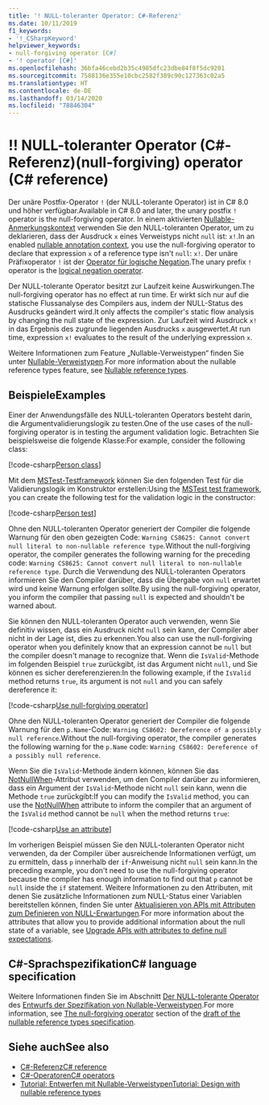 ```yaml
---
title: '! NULL-toleranter Operator: C#-Referenz'
ms.date: 10/11/2019
f1_keywords:
- '!_CSharpKeyword'
helpviewer_keywords:
- null-forgiving operator [C#]
- '! operator [C#]'
ms.openlocfilehash: 36bfa46cebd2b35c4985dfc23dbe84f8f5dc9201
ms.sourcegitcommit: 7588136e355e10cbc2582f389c90c127363c02a5
ms.translationtype: HT
ms.contentlocale: de-DE
ms.lasthandoff: 03/14/2020
ms.locfileid: "78846304"
---
```

# <a name="-null-forgiving-operator-c-reference"></a><span data-ttu-id="40346-103">!</span><span class="sxs-lookup"><span data-stu-id="40346-103">!</span></span> <span data-ttu-id="40346-104">NULL-toleranter Operator (C#-Referenz)</span><span class="sxs-lookup"><span data-stu-id="40346-104">(null-forgiving) operator (C# reference)</span></span>

<span data-ttu-id="40346-105">Der unäre Postfix-Operator `!` (der NULL-tolerante Operator) ist in C# 8.0 und höher verfügbar.</span><span class="sxs-lookup"><span data-stu-id="40346-105">Available in C# 8.0 and later, the unary postfix `!` operator is the null-forgiving operator.</span></span> <span data-ttu-id="40346-106">In einem aktivierten [Nullable-Anmerkungskontext](../../nullable-references.md#nullable-annotation-context) verwenden Sie den NULL-toleranten Operator, um zu deklarieren, dass der Ausdruck `x` eines Verweistyps nicht `null` ist: `x!`.</span><span class="sxs-lookup"><span data-stu-id="40346-106">In an enabled [nullable annotation context](../../nullable-references.md#nullable-annotation-context), you use the null-forgiving operator to declare that expression `x` of a reference type isn't `null`: `x!`.</span></span> <span data-ttu-id="40346-107">Der unäre Präfixoperator `!` ist der [Operator für logische Negation](boolean-logical-operators.md#logical-negation-operator-).</span><span class="sxs-lookup"><span data-stu-id="40346-107">The unary prefix `!` operator is the [logical negation operator](boolean-logical-operators.md#logical-negation-operator-).</span></span>

<span data-ttu-id="40346-108">Der NULL-tolerante Operator besitzt zur Laufzeit keine Auswirkungen.</span><span class="sxs-lookup"><span data-stu-id="40346-108">The null-forgiving operator has no effect at run time.</span></span> <span data-ttu-id="40346-109">Er wirkt sich nur auf die statische Flussanalyse des Compilers aus, indem der NULL-Status des Ausdrucks geändert wird.</span><span class="sxs-lookup"><span data-stu-id="40346-109">It only affects the compiler's static flow analysis by changing the null state of the expression.</span></span> <span data-ttu-id="40346-110">Zur Laufzeit wird Ausdruck `x!` in das Ergebnis des zugrunde liegenden Ausdrucks `x` ausgewertet.</span><span class="sxs-lookup"><span data-stu-id="40346-110">At run time, expression `x!` evaluates to the result of the underlying expression `x`.</span></span>

<span data-ttu-id="40346-111">Weitere Informationen zum Feature „Nullable-Verweistypen“ finden Sie unter [Nullable-Verweistypen](../../nullable-references.md).</span><span class="sxs-lookup"><span data-stu-id="40346-111">For more information about the nullable reference types feature, see [Nullable reference types](../../nullable-references.md).</span></span>

## <a name="examples"></a><span data-ttu-id="40346-112">Beispiele</span><span class="sxs-lookup"><span data-stu-id="40346-112">Examples</span></span>

<span data-ttu-id="40346-113">Einer der Anwendungsfälle des NULL-toleranten Operators besteht darin, die Argumentvalidierungslogik zu testen.</span><span class="sxs-lookup"><span data-stu-id="40346-113">One of the use cases of the null-forgiving operator is in testing the argument validation logic.</span></span> <span data-ttu-id="40346-114">Betrachten Sie beispielsweise die folgende Klasse:</span><span class="sxs-lookup"><span data-stu-id="40346-114">For example, consider the following class:</span></span>

[!code-csharp[Person class](snippets/NullForgivingOperator.cs#PersonClass)]

<span data-ttu-id="40346-115">Mit dem [MSTest-Testframework](../../../core/testing/unit-testing-with-mstest.md) können Sie den folgenden Test für die Validierungslogik im Konstruktor erstellen:</span><span class="sxs-lookup"><span data-stu-id="40346-115">Using the [MSTest test framework](../../../core/testing/unit-testing-with-mstest.md), you can create the following test for the validation logic in the constructor:</span></span>

[!code-csharp[Person test](snippets/NullForgivingOperator.cs#TestPerson)]

<span data-ttu-id="40346-116">Ohne den NULL-toleranten Operator generiert der Compiler die folgende Warnung für den oben gezeigten Code: `Warning CS8625: Cannot convert null literal to non-nullable reference type`.</span><span class="sxs-lookup"><span data-stu-id="40346-116">Without the null-forgiving operator, the compiler generates the following warning for the preceding code: `Warning CS8625: Cannot convert null literal to non-nullable reference type`.</span></span> <span data-ttu-id="40346-117">Durch die Verwendung des NULL-toleranten Operators informieren Sie den Compiler darüber, dass die Übergabe von `null` erwartet wird und keine Warnung erfolgen sollte.</span><span class="sxs-lookup"><span data-stu-id="40346-117">By using the null-forgiving operator, you inform the compiler that passing `null` is expected and shouldn't be warned about.</span></span>

<span data-ttu-id="40346-118">Sie können den NULL-toleranten Operator auch verwenden, wenn Sie definitiv wissen, dass ein Ausdruck nicht `null` sein kann, der Compiler aber nicht in der Lage ist, dies zu erkennen.</span><span class="sxs-lookup"><span data-stu-id="40346-118">You also can use the null-forgiving operator when you definitely know that an expression cannot be `null` but the compiler doesn't manage to recognize that.</span></span> <span data-ttu-id="40346-119">Wenn die `IsValid`-Methode im folgenden Beispiel `true` zurückgibt, ist das Argument nicht `null`, und Sie können es sicher dereferenzieren:</span><span class="sxs-lookup"><span data-stu-id="40346-119">In the following example, if the `IsValid` method returns `true`, its argument is not `null` and you can safely dereference it:</span></span>

[!code-csharp[Use null-forgiving operator](snippets/NullForgivingOperator.cs#UseNullForgiving)]

<span data-ttu-id="40346-120">Ohne den NULL-toleranten Operator generiert der Compiler die folgende Warnung für den `p.Name`-Code: `Warning CS8602: Dereference of a possibly null reference`.</span><span class="sxs-lookup"><span data-stu-id="40346-120">Without the null-forgiving operator, the compiler generates the following warning for the `p.Name` code: `Warning CS8602: Dereference of a possibly null reference`.</span></span>

<span data-ttu-id="40346-121">Wenn Sie die `IsValid`-Methode ändern können, können Sie das [NotNullWhen](xref:System.Diagnostics.CodeAnalysis.NotNullWhenAttribute)-Attribut verwenden, um den Compiler darüber zu informieren, dass ein Argument der `IsValid`-Methode nicht `null` sein kann, wenn die Methode `true` zurückgibt:</span><span class="sxs-lookup"><span data-stu-id="40346-121">If you can modify the `IsValid` method, you can use the [NotNullWhen](xref:System.Diagnostics.CodeAnalysis.NotNullWhenAttribute) attribute to inform the compiler that an argument of the `IsValid` method cannot be `null` when the method returns `true`:</span></span>

[!code-csharp[Use an attribute](snippets/NullForgivingOperator.cs#UseAttribute)]

<span data-ttu-id="40346-122">Im vorherigen Beispiel müssen Sie den NULL-toleranten Operator nicht verwenden, da der Compiler über ausreichende Informationen verfügt, um zu ermitteln, dass `p` innerhalb der `if`-Anweisung nicht `null` sein kann.</span><span class="sxs-lookup"><span data-stu-id="40346-122">In the preceding example, you don't need to use the null-forgiving operator because the compiler has enough information to find out that `p` cannot be `null` inside the `if` statement.</span></span> <span data-ttu-id="40346-123">Weitere Informationen zu den Attributen, mit denen Sie zusätzliche Informationen zum NULL-Status einer Variablen bereitstellen können, finden Sie unter [Aktualisieren von APIs mit Attributen zum Definieren von NULL-Erwartungen](../../nullable-attributes.md).</span><span class="sxs-lookup"><span data-stu-id="40346-123">For more information about the attributes that allow you to provide additional information about the null state of a variable, see [Upgrade APIs with attributes to define null expectations](../../nullable-attributes.md).</span></span>

## <a name="c-language-specification"></a><span data-ttu-id="40346-124">C#-Sprachspezifikation</span><span class="sxs-lookup"><span data-stu-id="40346-124">C# language specification</span></span>

<span data-ttu-id="40346-125">Weitere Informationen finden Sie im Abschnitt [Der NULL-tolerante Operator](~/_csharplang/proposals/csharp-8.0/nullable-reference-types-specification.md#the-null-forgiving-operator) des [Entwurfs der Spezifikation von Nullable-Verweistypen](~/_csharplang/proposals/csharp-8.0/nullable-reference-types-specification.md).</span><span class="sxs-lookup"><span data-stu-id="40346-125">For more information, see [The null-forgiving operator](~/_csharplang/proposals/csharp-8.0/nullable-reference-types-specification.md#the-null-forgiving-operator) section of the [draft of the nullable reference types specification](~/_csharplang/proposals/csharp-8.0/nullable-reference-types-specification.md).</span></span>

## <a name="see-also"></a><span data-ttu-id="40346-126">Siehe auch</span><span class="sxs-lookup"><span data-stu-id="40346-126">See also</span></span>

- [<span data-ttu-id="40346-127">C#-Referenz</span><span class="sxs-lookup"><span data-stu-id="40346-127">C# reference</span></span>](../index.md)
- [<span data-ttu-id="40346-128">C#-Operatoren</span><span class="sxs-lookup"><span data-stu-id="40346-128">C# operators</span></span>](index.md)
- [<span data-ttu-id="40346-129">Tutorial: Entwerfen mit Nullable-Verweistypen</span><span class="sxs-lookup"><span data-stu-id="40346-129">Tutorial: Design with nullable reference types</span></span>](../../tutorials/nullable-reference-types.md)
